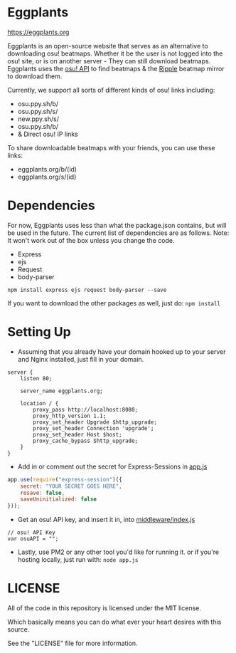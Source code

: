 # Eggplants
https://eggplants.org

Eggplants is an open-source website that serves as an alternative to downloading osu! beatmaps. Whether it be the user is not logged into the osu! site, or is on another server - They can still download beatmaps. Eggplants uses the [osu! API](https://github.com/ppy/osu-api/wiki) to find beatmaps & the [Ripple](https://ripple.moe) beatmap mirror to download them.

Currently, we support all sorts of different kinds of osu! links including:
* osu.ppy.sh/b/
* osu.ppy.sh/s/
* new.ppy.sh/s/
* osu.ppy.sh/b/
* & Direct osu! IP links

To share downloadable beatmaps with your friends, you can use these links:
* eggplants.org/b/(id)
* eggplants.org/s/(id)

# Dependencies

For now, Eggplants uses less than what the package.json contains, but will be used in the future. The current list of dependencies are as follows. Note: It won't work out of the box unless you change the code.
* Express
* ejs
* Request
* body-parser

`npm install express ejs request body-parser --save`

If you want to download the other packages as well, just do:
`npm install`

# Setting Up

* Assuming that you already have your domain hooked up to your server and Nginx installed, just fill in your domain.

```
server {
    listen 80;

    server_name eggplants.org;

    location / {
        proxy_pass http://localhost:8080;
        proxy_http_version 1.1;
        proxy_set_header Upgrade $http_upgrade;
        proxy_set_header Connection 'upgrade';
        proxy_set_header Host $host;
        proxy_cache_bypass $http_upgrade;
    }
}
```

* Add in or comment out the secret for Express-Sessions in [app.js](https://github.com/Swan/Eggplants/blob/master/app.js)
```js
app.use(require("express-session")({
    secret: "YOUR SECRET GOES HERE", 
    resave: false,
    saveUninitialized: false
}));  
```

* Get an osu! API key, and insert it in, into [middleware/index.js](https://github.com/Swan/Eggplants/blob/master/middleware/index.js)
```
// osu! API Key
var osuAPI = "";
```

* Lastly, use PM2 or any other tool you'd like for running it. or if you're hosting locally, just run with:
    `node app.js`

# LICENSE 

All of the code in this repository is licensed under the MIT license.

Which basically means you can do what ever your heart desires with this source.

See the "LICENSE" file for more information.





